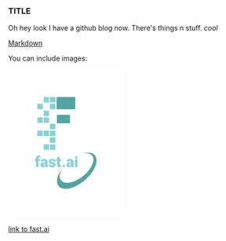 ### TITLE

Oh hey look I have a github blog now.  There's things n stuff.  *cool*

[Markdown](https://guides.github.com/features/mastering-markdown/)

You can include images:

![Image of fast.ai logo](images/logo.png)

[link to fast.ai](https://www.fast.ai)
